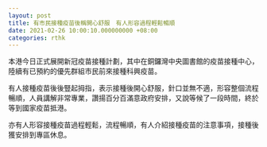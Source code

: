 ```yaml
---
layout: post
title: 有市民接種疫苗後稱開心舒服　有人形容過程輕鬆暢順
date: 2021-02-26 10:00:10.000000000 +08:00
categories: rthk
---
```


本港今日正式展開新冠疫苗接種計劃，其中在銅鑼灣中央圖書館的疫苗接種中心，陸續有已預約的優先群組市民前來接種科興疫苗。

有人接種疫苗後後豎起拇指，表示接種後開心舒服，針口並無不適，形容整個流程暢順，人員講解非常專業，讚揚百分百滿意政府安排，又說等候了一段時間，終於等到國家疫苗抵港。

亦有人形容接種疫苗過程輕鬆，流程暢順，有人介紹接種疫苗的注意事項，接種後獲安排到專區休息。
